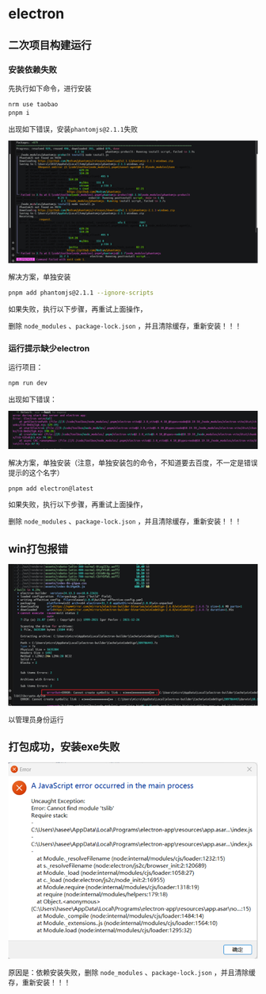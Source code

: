 # electron

## 二次项目构建运行

### 安装依赖失败

先执行如下命令，进行安装

```bash
nrm use taobao
pnpm i
```

出现如下错误，安装`phantomjs@2.1.1`失败

![alt text](index.assets/微信图片_20241024002258.png)

解决方案，单独安装

```bash
pnpm add phantomjs@2.1.1 --ignore-scripts
```

如果失败，执行以下步骤，再重试上面操作，

删除 `node_modules` 、`package-lock.json` ，并且清除缓存，重新安装！！！

### 运行提示缺少electron

运行项目：

```bash
npm run dev
```
出现如下错误：

![alt text](index.assets/微信图片_20241024002313.png)

解决方案，单独安装（注意，单独安装包的命令，不知道要去百度，不一定是错误提示的这个名字）

```bash
pnpm add electron@latest
```
如果失败，执行以下步骤，再重试上面操作，

删除 `node_modules` 、`package-lock.json` ，并且清除缓存，重新安装！！！


## win打包报错

![image-20241010153905957](index.assets/image-20241010153905957.png)

以管理员身份运行

## 打包成功，安装exe失败

![alt text](index.assets/image-1.png)

原因是：依赖安装失败，删除 `node_modules` 、`package-lock.json` ，并且清除缓存，重新安装！！！
